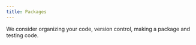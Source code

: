 ```yaml
---
title: Packages
---
```


We consider organizing your code, version control, making a package and testing code.

